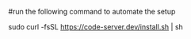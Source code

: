 #run the following command to automate the setup

sudo curl -fsSL https://code-server.dev/install.sh | sh